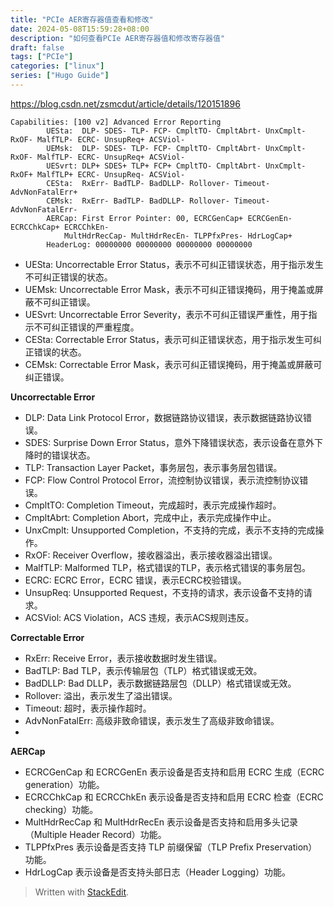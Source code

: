 ```yaml
---
title: "PCIe AER寄存器值查看和修改"
date: 2024-05-08T15:59:28+08:00
description: "如何查看PCIe AER寄存器值和修改寄存器值"
draft: false
tags: ["PCIe"]
categories: ["linux"]
series: ["Hugo Guide"]
---
```


https://blog.csdn.net/zsmcdut/article/details/120151896
```shell
Capabilities: [100 v2] Advanced Error Reporting
        UESta:  DLP- SDES- TLP- FCP- CmpltTO- CmpltAbrt- UnxCmplt- RxOF- MalfTLP- ECRC- UnsupReq+ ACSViol-
        UEMsk:  DLP- SDES- TLP- FCP- CmpltTO- CmpltAbrt- UnxCmplt- RxOF- MalfTLP- ECRC- UnsupReq+ ACSViol-
        UESvrt: DLP+ SDES+ TLP+ FCP+ CmpltTO- CmpltAbrt- UnxCmplt- RxOF+ MalfTLP+ ECRC- UnsupReq- ACSViol-
        CESta:  RxErr- BadTLP- BadDLLP- Rollover- Timeout- AdvNonFatalErr+
        CEMsk:  RxErr- BadTLP- BadDLLP- Rollover- Timeout- AdvNonFatalErr-
        AERCap: First Error Pointer: 00, ECRCGenCap+ ECRCGenEn- ECRCChkCap+ ECRCChkEn-
            MultHdrRecCap- MultHdrRecEn- TLPPfxPres- HdrLogCap+
        HeaderLog: 00000000 00000000 00000000 00000000
```

 - UESta: Uncorrectable Error Status，表示不可纠正错误状态，用于指示发生不可纠正错误的状态。
 - UEMsk: Uncorrectable Error Mask，表示不可纠正错误掩码，用于掩盖或屏蔽不可纠正错误。
 - UESvrt: Uncorrectable Error Severity，表示不可纠正错误严重性，用于指示不可纠正错误的严重程度。
 - CESta: Correctable Error Status，表示可纠正错误状态，用于指示发生可纠正错误的状态。
 - CEMsk: Correctable Error Mask，表示可纠正错误掩码，用于掩盖或屏蔽可纠正错误。 

**Uncorrectable Error**

- DLP: Data Link Protocol Error，数据链路协议错误，表示数据链路协议错误。
- SDES: Surprise Down Error Status，意外下降错误状态，表示设备在意外下降时的错误状态。
- TLP: Transaction Layer Packet，事务层包，表示事务层包错误。
- FCP: Flow Control Protocol Error，流控制协议错误，表示流控制协议错误。
- CmpltTO: Completion Timeout，完成超时，表示完成操作超时。
- CmpltAbrt: Completion Abort，完成中止，表示完成操作中止。
- UnxCmplt: Unsupported Completion，不支持的完成，表示不支持的完成操作。
- RxOF: Receiver Overflow，接收器溢出，表示接收器溢出错误。
- MalfTLP: Malformed TLP，格式错误的TLP，表示格式错误的事务层包。
- ECRC: ECRC Error，ECRC 错误，表示ECRC校验错误。
- UnsupReq: Unsupported Request，不支持的请求，表示设备不支持的请求。
- ACSViol: ACS Violation，ACS 违规，表示ACS规则违反。

**Correctable Error**

- RxErr: Receive Error，表示接收数据时发生错误。
- BadTLP: Bad TLP，表示传输层包（TLP）格式错误或无效。
- BadDLLP: Bad DLLP，表示数据链路层包（DLLP）格式错误或无效。
- Rollover: 溢出，表示发生了溢出错误。
- Timeout: 超时，表示操作超时。
- AdvNonFatalErr: 高级非致命错误，表示发生了高级非致命错误。
- 
**AERCap**

- ECRCGenCap 和 ECRCGenEn 表示设备是否支持和启用 ECRC 生成（ECRC generation）功能。
- ECRCChkCap 和 ECRCChkEn 表示设备是否支持和启用 ECRC 检查（ECRC checking）功能。
- MultHdrRecCap 和 MultHdrRecEn 表示设备是否支持和启用多头记录（Multiple Header Record）功能。
- TLPPfxPres 表示设备是否支持 TLP 前缀保留（TLP Prefix Preservation）功能。
- HdrLogCap 表示设备是否支持头部日志（Header Logging）功能。

> Written with [StackEdit](https://stackedit.io/).
<!--stackedit_data:
eyJoaXN0b3J5IjpbLTE3NzU5ODYyNTYsLTIxMTkwMDU0OTNdfQ
==
-->